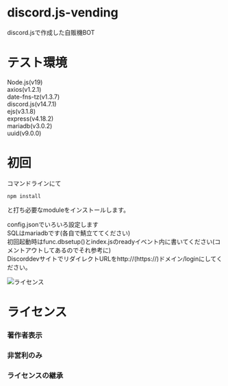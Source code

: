# discord.js-vending
 discord.jsで作成した自販機BOT

# テスト環境
<p> 
Node.js(v19)<br>
axios(v1.2.1)<br>
date-fns-tz(v1.3.7)<br>
discord.js(v14.7.1)<br>
ejs(v3.1.8)<br>
express(v4.18.2)<br>
mariadb(v3.0.2)<br>
uuid(v9.0.0)<br>
</p>

 # 初回
 コマンドラインにて

 `npm install`

 と打ち必要なmoduleをインストールします。
<p>
config.jsonでいろいろ設定します<br>
SQLはmariadbです(各自で鯖立ててください)<br>
初回起動時はfunc.dbsetup()とindex.jsのreadyイベント内に書いてください(コメントアウトしてあるのでそれ参考に)<br>
DiscorddevサイトでリダイレクトURLをhttp://(https://)ドメイン/loginにしてください。<br>
</p>

![ライセンス](https://upload.wikimedia.org/wikipedia/commons/thumb/1/12/Cc-by-nc-sa_icon.svg/1280px-Cc-by-nc-sa_icon.svg.png "コモンズライセンス")

# ライセンス

<h3>著作者表示</h3>

<h3>非営利のみ</h3>

<h3>ライセンスの継承</h3>